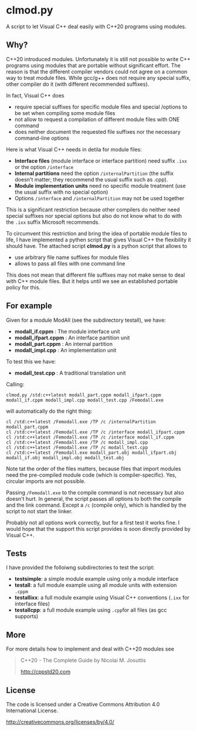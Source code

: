 # clmod.py

A script to let Visual C++ deal easily with C++20 programs using modules.

## Why?

C++20 introduced modules.
Unfortunately it is still not possible to write C++ programs using modules that are portable
without significant effort.
The reason is that the different compiler vendors could not agree on a common way to treat module files.
While gcc/g++ does not require any special suffix, other compiler do it (with different recommended suffixes).

In fact, Visual C++ does
- require special suffixes for specific module files and
  special /options to be set when compiling some module files
- not allow to request a compilation of different module files with ONE command
- does neither document the requested file suffixes nor the necessary command-line options

Here is what Visual C++ needs in detila for module files:
- **Interface files** (module interface or interface partition)
  need suffix `.ixx` or the option `/interface`
- **Internal partitions** need the option `/internalPartition`
  (the suffix doesn't matter; they recommend the usual suffix such as .cpp).
- **Module implementation units** need no specific module treatment
  (use the usual suffix with no special option)
- Options `/interface` and `/internalPartition` may not be used together

This is a significant restriction because other compilers do neither need
special suffixes nor special options but also do not know what to do with the
`.ixx` suffix Microsoft recommends.

To circumvent this restriction and bring the idea of portable module files
to life, I have implemented a pythen script that gives Visual C++ the flexibility it should have.
The attached script
 **clmod.py**
is a python script that allows to
- use arbitrary file name suffixes for module files
- allows to pass all files with one command line

This does not mean that different file suffixes may not make sense to deal
with C++ module files. But it helps until we see an established portable
policy for this.

## For example

Given for a module ModAll (see the subdirectory testall),
we have:
- **modall_if.cppm**     : The module interface unit
- **modall_ifpart.cppm** : An interface partition unit
- **modall_part.cppm**   : An internal partition
- **modall_impl.cpp**    : An implementation unit

To test this we have:
- **modall_test.cpp**    : A traditional translation unit

Calling:

    clmod.py /std:c++latest modall_part.cppm modall_ifpart.cppm modall_if.cppm modall_impl.cpp modall_test.cpp /Femodall.exe

will automatically do the right thing:

    cl /std:c++latest /Femodall.exe /TP /c /internalPartition modall_part.cppm
    cl /std:c++latest /Femodall.exe /TP /c /interface modall_ifpart.cppm
    cl /std:c++latest /Femodall.exe /TP /c /interface modall_if.cppm
    cl /std:c++latest /Femodall.exe /TP /c modall_impl.cpp
    cl /std:c++latest /Femodall.exe /TP /c modall_test.cpp
    cl /std:c++latest /Femodall.exe modall_part.obj modall_ifpart.obj modall_if.obj modall_impl.obj modall_test.obj

Note tat the order of the files matters, because files that import modules need
the pre-compiled module code (which is compiler-specific).
Yes, circular imports are not possible.

Passing `/Femodall.exe` to the compile command is not necessary but also doesn't
hurt.
In general, the script passes all options to both the compile and the link command.
Except a `/c` (compile only), which is handled by the script to not start the linker.

Probably not all options work correctly, but for a first test it works fine.
I would hope that the support this script provides is soon directly provided by Visual C++.

## Tests

I have provided the folloiwng subdirectories to test the script:
- **testsimple**: a simple module example using only a module interface 
- **testall**: a full module example using all module units with extension `.cppm`
- **testallixx**: a full module example using Visual C++ conventions (`.ixx` for interface files)
- **testallcpp**: a full module example using `.cpp`for all files (as gcc supports)

## More

For more details how to implement and deal with C++20 modules
see

>  C++20 - The Complete Guide by Nicolai M. Josuttis
>
>  http://cppstd20.com

## License

The code is licensed under a Creative Commons Attribution 4.0 International License.

http://creativecommons.org/licenses/by/4.0/


